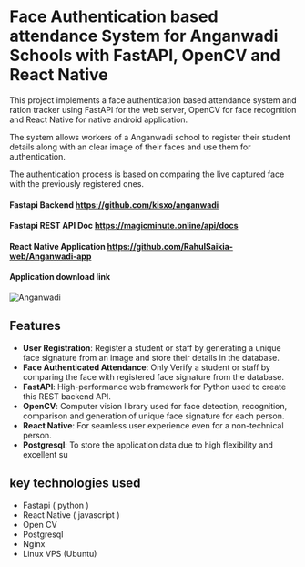 # Face Authentication based attendance System for Anganwadi Schools with FastAPI, OpenCV and React Native

This project implements a face authentication based attendance system and ration tracker using FastAPI for the web server, OpenCV for face recognition and React Native for native android application.

The system allows workers of a Anganwadi school to register their student details along with an clear image of their faces and use them for authentication.

The authentication process is based on comparing the live captured face with the previously registered ones.

#### Fastapi Backend https://github.com/kisxo/anganwadi
#### Fastapi REST API Doc https://magicminute.online/api/docs
#### React Native Application https://github.com/RahulSaikia-web/Anganwadi-app
#### Application download link
![Anganwadi](https://magicminute.online/anganwadi-qr.png)

## Features

- **User Registration**: Register a student or staff by generating a unique face signature from an image and store their details in the database.
- **Face Authenticated Attendance**: Only Verify a student or staff by comparing the face with registered face signature from the database.
- **FastAPI**: High-performance web framework for Python used to create this REST backend API.
- **OpenCV**: Computer vision library used for face detection, recognition, comparison and generation of unique face signature for each person.
- **React Native**: For seamless user experience even for a non-technical person.
- **Postgresql**: To store the application data due to high flexibility and excellent su


## key technologies used

- Fastapi ( python )
- React Native ( javascript )
- Open CV 
- Postgresql 
- Nginx
- Linux VPS (Ubuntu)

